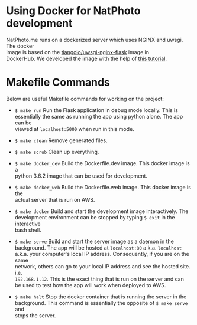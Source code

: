 # Using Docker for NatPhoto development

NatPhoto.me runs on a dockerized server which uses NGINX and uwsgi. The docker  
image is based on the [tiangolo/uwsgi-nginx-flask](https://hub.docker.com/r/tiangolo/uwsgi-nginx-flask/) image in  
DockerHub. We developed the image with the help of [this tutorial](https://ianlondon.github.io/blog/deploy-flask-docker-nginx/).

# Makefile Commands

Below are useful Makefile commands for working on the project:

* `$ make run` Run the Flask application in debug mode locally. This is  
  essentially the same as running the app using python alone. The app can be  
  viewed at `localhost:5000` when run in this mode.

* `$ make clean` Remove generated files.

* `$ make scrub` Clean up everything.

* `$ make docker_dev` Build the Dockerfile.dev image. This docker image is a  
  python 3.6.2 image that can be used for development.

* `$ make docker_web` Build the Dockerfile.web image. This docker image is the  
  actual server that is run on AWS.

* `$ make docker` Build and start the development image interactively. The  
  development environment can be stopped by typing `$ exit` in the interactive  
  bash shell.

* `$ make serve` Build and start the server image as a daemon in the  
  background. The app will be hosted at `localhost:80` a.k.a.  `localhost`  
  a.k.a. your computer's local IP address. Consequently, if you are on the same  
  network, others can go to your local IP address and see the hosted site. i.e.  
  `192.168.1.12`. This is the exact thing that is run on the server and can  
  be used to test how the app will work when deployed to AWS.

* `$ make halt` Stop the docker container that is running the server in the  
  background. This command is essentially the opposite of `$ make serve` and  
  stops the server.



